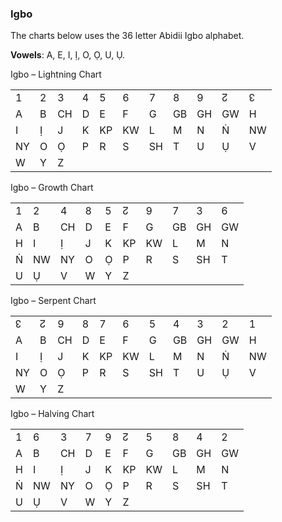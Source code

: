 ### <span id="anchor-64"></span>Igbo

The charts below uses the 36 letter Abidii Igbo alphabet. 

**Vowels**: A, E, I, Ị, O, Ọ, U, Ụ. 

Igbo – Lightning Chart

|    |   |    |   |    |    |    |    |    |    |    |
| -- | - | -- | - | -- | -- | -- | -- | -- | -- | -- |
| 1  | 2 | 3  | 4 | 5  | 6  | 7  | 8  | 9  | ↊  | ↋  |
| A  | B | CH | D | E  | F  | G  | GB | GH | GW | H  |
| I  | Ị | J  | K | KP | KW | L  | M  | N  | Ṅ  | NW |
| NY | O | Ọ  | P | R  | S  | SH | T  | U  | Ụ  | V  |
| W  | Y | Z  |   |    |    |    |    |    |    |    |

Igbo – Growth Chart

|   |    |    |   |   |    |    |    |    |    |
| - | -- | -- | - | - | -- | -- | -- | -- | -- |
| 1 | 2  | 4  | 8 | 5 | ↊  | 9  | 7  | 3  | 6  |
| A | B  | CH | D | E | F  | G  | GB | GH | GW |
| H | I  | Ị  | J | K | KP | KW | L  | M  | N  |
| Ṅ | NW | NY | O | Ọ | P  | R  | S  | SH | T  |
| U | Ụ  | V  | W | Y | Z  |    |    |    |    |

Igbo – Serpent Chart

|    |   |    |   |    |    |    |    |    |    |    |
| -- | - | -- | - | -- | -- | -- | -- | -- | -- | -- |
| ↋  | ↊ | 9  | 8 | 7  | 6  | 5  | 4  | 3  | 2  | 1  |
| A  | B | CH | D | E  | F  | G  | GB | GH | GW | H  |
| I  | Ị | J  | K | KP | KW | L  | M  | N  | Ṅ  | NW |
| NY | O | Ọ  | P | R  | S  | SH | T  | U  | Ụ  | V  |
| W  | Y | Z  |   |    |    |    |    |    |    |    |

Igbo – Halving Chart

|   |    |    |   |   |    |    |    |    |    |
| - | -- | -- | - | - | -- | -- | -- | -- | -- |
| 1 | 6  | 3  | 7 | 9 | ↊  | 5  | 8  | 4  | 2  |
| A | B  | CH | D | E | F  | G  | GB | GH | GW |
| H | I  | Ị  | J | K | KP | KW | L  | M  | N  |
| Ṅ | NW | NY | O | Ọ | P  | R  | S  | SH | T  |
| U | Ụ  | V  | W | Y | Z  |    |    |    |    |
